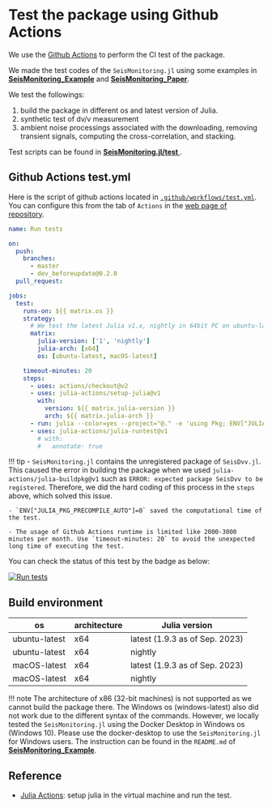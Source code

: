 # Test the package using Github Actions

We use the [Github Actions](https://docs.github.com/en/actions) to perform the CI test of the package.

We made the test codes of the `SeisMonitoring.jl` using some examples in [**SeisMonitoring_Example**](https://github.com/kura-okubo/SeisMonitoring_Example) and [**SeisMonitoring_Paper**](https://github.com/kura-okubo/SeisMonitoring_Paper).

We test the followings:

1. build the package in different os and latest version of Julia.
2. synthetic test of dv/v measurement
3. ambient noise processings associated with the downloading, removing transient signals, computing the cross-correlation, and stacking.

Test scripts can be found in **[SeisMonitoring.jl/test
](https://github.com/kura-okubo/SeisMonitoring.jl/tree/dev_beforeupdate%400.2.0/test)**.

## Github Actions test.yml

Here is the script of github actions located in [`.github/workflows/test.yml`](https://github.com/kura-okubo/SeisMonitoring.jl/blob/dev_beforeupdate%400.2.0/.github/workflows/test.yml). You can configure this from the tab of `Actions` in the [web page of repository](https://github.com/kura-okubo/SeisMonitoring.jl/actions).

```yml
name: Run tests

on:
  push:
    branches:
      - master
      - dev_beforeupdate@0.2.0
  pull_request:

jobs:
  test:
    runs-on: ${{ matrix.os }}
    strategy:
      # We test the latest Julia v1.x, nightly in 64bit PC on ubuntu-latest and macOS-latest
      matrix:
        julia-version: ['1', 'nightly']
        julia-arch: [x64]
        os: [ubuntu-latest, macOS-latest]

    timeout-minutes: 20
    steps:
      - uses: actions/checkout@v2
      - uses: julia-actions/setup-julia@v1
        with:
          version: ${{ matrix.julia-version }}
          arch: ${{ matrix.julia-arch }}
      - run: julia --color=yes --project="@." -e 'using Pkg; ENV["JULIA_PKG_PRECOMPILE_AUTO"]=0; Pkg.Registry.add("General"); Pkg.develop(url="https://github.com/kura-okubo/SeisDvv.jl"); Pkg.instantiate(); Pkg.resolve(); Pkg.build()'
      - uses: julia-actions/julia-runtest@v1
        # with:
        #   annotate: true
```


!!! tip
    - `SeisMonitoring.jl` contains the unregistered package of `SeisDvv.jl`. This caused the error in building the package when we used `julia-actions/julia-buildpkg@v1` such as `ERROR: expected package SeisDvv to be registered`. Therefore, we did the hard coding of this process in the `steps` above, which solved this issue.

    - `ENV["JULIA_PKG_PRECOMPILE_AUTO"]=0` saved the computational time of the test.

    - The usage of Github Actions runtime is limited like 2000-3000 minutes per month. Use `timeout-minutes: 20` to avoid the unexpected long time of executing the test.

You can check the status of this test by the badge as below:

[![Run tests](https://github.com/kura-okubo/SeisMonitoring.jl/actions/workflows/test.yml/badge.svg)](https://github.com/kura-okubo/SeisMonitoring.jl/actions/workflows/test.yml)

## Build environment

| os | architecture | Julia version |
| --- | --- | --- |
| ubuntu-latest | x64 | latest (1.9.3 as of Sep. 2023) |
| ubuntu-latest | x64 | nightly |
| macOS-latest | x64 | latest (1.9.3 as of Sep. 2023) |
| macOS-latest | x64 | nightly |

!!! note
    The architecture of x86 (32-bit machines) is not supported as we cannot build the package there. The Windows os (windows-latest) also did not work due to the different syntax of the commands. However, we locally tested the `SeisMonitoring.jl` using the Docker Desktop in Windows os (Windows 10). Please use the docker-desktop to use the `SeisMonitoring.jl` for Windows users. The instruction can be found in the `README.md` of [**SeisMonitoring_Example**](https://github.com/kura-okubo/SeisMonitoring_Example#how-to-run-the-notebook).

## Reference
- [Julia Actions](https://github.com/julia-actions): setup julia in the virtual machine and run the test.
